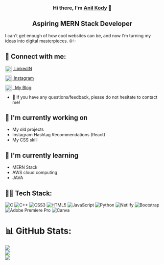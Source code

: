 <h3 align="center">
Hi there, I'm <a href="https://www.lichy.in/anilkody" target="_blank" rel="noreferrer">Anil Kody</a> 👋
</h3>

<h2 align="center">
  Aspiring MERN Stack Developer
</h2> 

I can't get enough of how cool websites can be, and now I'm turning my ideas into digital masterpieces. 🌐✨


## 🤝 Connect with me:


<a href="https://in.linkedin.com/in/anilkody" style="padding:2px;"><img align="left" src="https://raw.githubusercontent.com/yushi1007/yushi1007/main/images/linkedin.svg" alt="Anilkody| LinkedIn" width="21px"/> &nbsp;LinkedIN</a>

<a href="https://instagram.com/anilnation"><img align="left" src="https://raw.githubusercontent.com/yushi1007/yushi1007/main/images/instagram.svg" alt="Anil Kody | Instagram" width="21px"/> &nbsp;Instagram</a>

<a href="https://lichy.in/"><img align="left" src="https://raw.githubusercontent.com/yushi1007/yushi1007/main/images/medium.svg" alt="Anilkody | Medium" width="21px"/> &nbsp; My Blog</a>
</br>
- 💬 If you have any questions/feedback, please do not hesitate to contact me!

## 🔭 I'm currently working on

- My old projects
- Instagram Hashtag Recommendations (React)
- My CSS skill

## 🌱 I'm currently learning

- MERN Stack
- AWS cloud computing
- JAVA


## 🧑‍💻 Tech Stack:
![C](https://img.shields.io/badge/c-%2300599C.svg?style=for-the-badge&logo=c&logoColor=white) ![C++](https://img.shields.io/badge/c++-%2300599C.svg?style=for-the-badge&logo=c%2B%2B&logoColor=white) ![CSS3](https://img.shields.io/badge/css3-%231572B6.svg?style=for-the-badge&logo=css3&logoColor=white) ![HTML5](https://img.shields.io/badge/html5-%23E34F26.svg?style=for-the-badge&logo=html5&logoColor=white) ![JavaScript](https://img.shields.io/badge/javascript-%23323330.svg?style=for-the-badge&logo=javascript&logoColor=%23F7DF1E) ![Python](https://img.shields.io/badge/python-3670A0?style=for-the-badge&logo=python&logoColor=ffdd54) ![Netlify](https://img.shields.io/badge/netlify-%23000000.svg?style=for-the-badge&logo=netlify&logoColor=#00C7B7) ![Bootstrap](https://img.shields.io/badge/bootstrap-%23563D7C.svg?style=for-the-badge&logo=bootstrap&logoColor=white) ![Adobe Premiere Pro](https://img.shields.io/badge/Adobe%20Premiere%20Pro-9999FF.svg?style=for-the-badge&logo=Adobe%20Premiere%20Pro&logoColor=white) ![Canva](https://img.shields.io/badge/Canva-%2300C4CC.svg?style=for-the-badge&logo=Canva&logoColor=white)

# 📊 GitHub Stats:
![](https://github-readme-stats.vercel.app/api?username=anilkody&theme=dark&hide_border=false&include_all_commits=false&count_private=false)<br/>
![](https://github-readme-streak-stats.herokuapp.com/?user=anilkody&theme=dark&hide_border=false)<br/>
![](https://github-readme-stats.vercel.app/api/top-langs/?username=anilkody&theme=dark&hide_border=false&include_all_commits=false&count_private=false&layout=compact)
